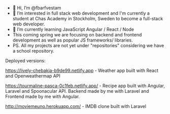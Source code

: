 - 👋 Hi, I’m @fbarfvestam
- 👀 I’m interested in full stack web development and I'm currently a student at Chas Academy in Stockholm, Sweden to become a full-stack web developer.
- 🌱 I’m currently learning JavaScript Angular / React / Node
- This coming spring we are focusing on backend and frontend development as well as popular JS frameworks/ libraries.
- PS. All my projects are not yet under "repositories" considering we have a school repository.

Deployed versions: 

https://lively-chebakia-b9de99.netlify.app - Weather app built with React and Openweathermap API

https://tourmaline-pasca-0c1feb.netlify.app/ - Recipe app built with Angular, Laravel and Spoonacular API. Backend made by me with Laravel and Frontend made by me with Angular.

http://moviemeuno.herokuapp.com/ - IMDB clone built with Laravel

<!---
fbarfvestam/fbarfvestam is a ✨ special ✨ repository because its `README.md` (this file) appears on your GitHub profile.
You can click the Preview link to take a look at your changes.
--->

